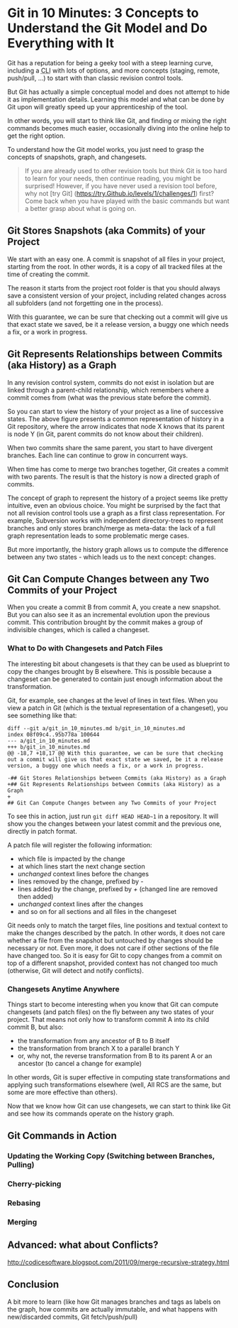 # Git in 10 Minutes: 3 Concepts to Understand the Git Model and Do Everything with It

Git has a reputation for being a geeky tool with a steep learning curve, including a <abbr title="Command Line Interface">CLI</abbr> with lots of options, and more concepts (staging, remote, push/pull, ...) to start with than classic revision control tools.

But Git has actually a simple conceptual model and does not attempt to hide it as implementation details. Learning this model and what can be done by Git upon will greatly speed up your apprenticeship of the tool.

In other words, you will start to think like Git, and finding or mixing the right commands becomes much easier, occasionally diving into the online help to get the right option.

To understand how the Git model works, you just need to grasp the concepts of snapshots, graph, and changesets.

> If you are already used to other revision tools but think Git is too hard to learn for your needs, then continue reading, you might be surprised! However, if you have never used a revision tool before, why not [try Git] (https://try.Github.io/levels/1/challenges/1) first? Come back when you have played with the basic commands but want a better grasp about what is going on.

## Git Stores Snapshots (aka Commits) of your Project

We start with an easy one. A commit is snapshot of all files in your project, starting from the root. In other words, it is a copy of all tracked files at the time of creating the commit.

The reason it starts from the project root folder is that you should always save a consistent version of your project, including related changes across all subfolders (and not forgetting one in the process).

With this guarantee, we can be sure that checking out a commit will give us that exact state we saved, be it a release version, a buggy one which needs a fix, or a work in progress.

## Git Represents Relationships between Commits (aka History) as a Graph

In any revision control system, commits do not exist in isolation but are linked through a parent-child relationship, which remembers where a commit comes from (what was the previous state before the commit).

So you can start to view the history of your project as a line of successive states. The above figure presents a common representation of history in a Git repository, where the arrow indicates that node X knows that its parent is node Y (in Git, parent commits do not know about their children).

When two commits share the same parent, you start to have divergent branches. Each line can continue to grow in concurrent ways.

When time has come to merge two branches together, Git creates a commit with two parents. The result is that the history is now a directed graph of commits.

The concept of graph to represent the history of a project seems like pretty intuitive, even an obvious choice. You might be surprised by the fact that not all revision control tools use a graph as a first class representation. For example, Subversion works with independent directory-trees to represent branches and only stores branch/merge as meta-data: the lack of a full graph representation leads to some problematic merge cases.

But more importantly, the history graph allows us to compute the difference between any two states - which leads us to the next concept: changes.

## Git Can Compute Changes between any Two Commits of your Project

When you create a commit B from commit A, you create a new snapshot. But you can also see it as an incremental evolution upon the previous commit. This contribution brought by the commit makes a group of indivisible changes, which is called a changeset.

### What to Do with Changesets and Patch Files

The interesting bit about changesets is that they can be used as blueprint to copy the changes brought by B elsewhere. This is possible because a changeset can be generated to contain just enough information about the transformation.

Git, for example, see changes at the level of lines in text files. When you view a patch in Git (which is the textual representation of a changeset), you see something like that:

    diff --git a/git_in_10_minutes.md b/git_in_10_minutes.md
    index 08f09c4..95b778a 100644
    --- a/git_in_10_minutes.md
    +++ b/git_in_10_minutes.md
    @@ -18,7 +18,17 @@ With this guarantee, we can be sure that checking out a commit will give us that exact state we saved, be it a release version, a buggy one which needs a fix, or a work in progress. 

    -## Git Stores Relationships between Commits (aka History) as a Graph
    +## Git Represents Relationships between Commits (aka History) as a Graph
    +
    ## Git Can Compute Changes between any Two Commits of your Project

To see this in action, just run ```git diff HEAD HEAD~1``` in a repository. It will show you the changes between your latest commit and the previous one, directly in patch format.

A patch file will register the following information:

- which file is impacted by the change
- at which lines start the next change section
- *unchanged* context lines before the changes
- lines removed by the change, prefixed by *-*
- lines added by the change, prefixed by *+* (changed line are removed then added)
- *unchanged* context lines after the changes
- and so on for all sections and all files in the changeset

Git needs only to match the target files, line positions and textual context to make the changes described by the patch. In other words, it does not care whether a file from the snapshot but untouched by changes should be necessary or not. Even more, it does not care if other sections of the file have changed too. So it is easy for Git to copy changes from a commit on top of a different snapshot, provided context has not changed too much (otherwise, Git will detect and notify conflicts).

### Changesets Anytime Anywhere

Things start to become interesting when you know that Git can compute changesets (and patch files) on the fly between any two states of your project. That means not only how to transform commit A into its child commit B, but also:

- the transformation from any ancestor of B to B itself
- the transformation from branch X to a parallel branch Y
- or, why not, the reverse transformation from B to its parent A or an ancestor (to cancel a change for example)

In other words, Git is super effective in computing state transformations and applying such transformations elsewhere (well, All RCS are the same, but some are more effective than others).

Now that we know how Git can use changesets, we can start to think like Git and see how its commands operate on the history graph.

## Git Commands in Action

### Updating the Working Copy (Switching between Branches, Pulling)

### Cherry-picking

### Rebasing

### Merging

## Advanced: what about Conflicts?

http://codicesoftware.blogspot.com/2011/09/merge-recursive-strategy.html

## Conclusion

A bit more to learn (like how Git manages branches and tags as labels on the graph, how commits are actually immutable, and what happens with new/discarded commits, Git fetch/push/pull)
